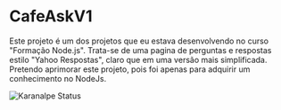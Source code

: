 # CafeAskV1
Este projeto é um dos projetos que eu estava desenvolvendo no curso  "Formação Node.js". Trata-se de uma pagina de perguntas e respostas estilo "Yahoo Respostas", claro que em uma versão mais simplificada. Pretendo aprimorar este projeto, pois foi apenas para adquirir um conhecimento no NodeJs.<br>

![Karanalpe Status](https://github-readme-stats.vercel.app/api?username=podecafezz&show_icons=true)


